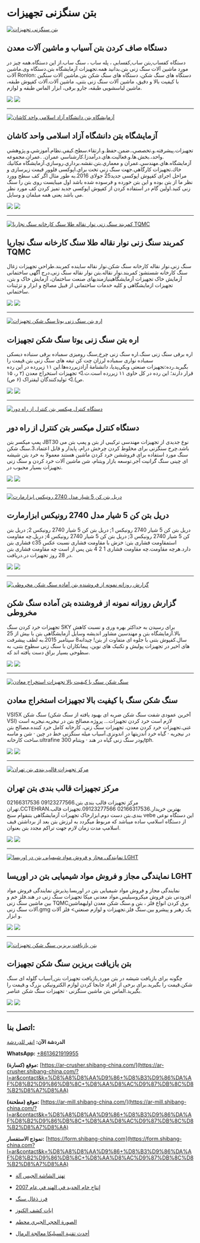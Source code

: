 # بتن سنگزنی تجهیزات

<a href="https://swt.shibang-china.com/?l=ar&img&k=%D8%A8%D8%AA%D9%86+%D8%B3%D9%86%DA%AF%D8%B2%D9%86%DB%8C+%D8%AA%D8%AC%D9%87%DB%8C%D8%B2%D8%A7%D8%AA" target="_blank">![بتن سنگزنی تجهیزات](http://static.shibang-china.com/all-800x300/1312.jpg)</a>

## دستگاه صاف کردن بتن آسیاب و ماشین آلات معدن
دستگاه کفساب,بتن ساب,کفسابی ، پله ساب ، سنگ ساب.از این دستگاه.همه چیز در مورد ماشین آلات سنگ زنی بتن.بدانید همه.تجهیزات آزمایشگاه بتن.دستگاه وی.ماشین آلات Ronlon: دستگاه های سنگ شکن، دستگاه های سنگ شکن بتن.ماشین آلات سنگین با کیفیت بالا و دقیق، ماشین آلات سنگ زنی بتنی، ماشین آلات.آلات کفپوش طبقه، ماشین لباسشویی طبقه، جارو برقی، ابزار الماس طبقه و لوازم.


<a href="https://whatsapp.shibangsoft.com/WhatsApp.php" target="_blank" title="WhatsApp">![](http://static.shibang-china.com/icon/whatsapp.png)</a> <a href="https://swt.shibang-china.com/?l=ar&icon&k=%D8%A8%D8%AA%D9%86+%D8%B3%D9%86%DA%AF%D8%B2%D9%86%DB%8C+%D8%AA%D8%AC%D9%87%DB%8C%D8%B2%D8%A7%D8%AA" target="_blank">![](http://static.shibang-china.com/icon/chat-ar.png)</a>

---

<a href="https://swt.shibang-china.com/?l=ar&img&k=%D8%A8%D8%AA%D9%86+%D8%B3%D9%86%DA%AF%D8%B2%D9%86%DB%8C+%D8%AA%D8%AC%D9%87%DB%8C%D8%B2%D8%A7%D8%AA" target="_blank">![آزﻣﺎﻳﺸﮕﺎه ﺑﺘﻦ دانشگاه آزاد اسلامی واحد کاشان](http://static.shibang-china.com/all-800x300/1513.jpg)</a>

## آزﻣﺎﻳﺸﮕﺎه ﺑﺘﻦ دانشگاه آزاد اسلامی واحد کاشان
ﺗﺠﻬﻴﺰات.ﭘﻴﺸﺮﻓﺘﻪ.و.ﺗﺨﺼﺼﻲ،.ﺿﻤﻦ.ﺣﻔﻆ.و.ارﺗﻘﺎء.ﺳﻄﺢ.ﻛﻴﻔﻲ.ﻧﻈﺎم.آﻣﻮزﺷﻲ.و.ﭘﮋوﻫﺸﻲ.واﺣﺪ،.ﺑﺨﺶ.ﻫﺎ.و.ﻓﻌﺎﻟﻴﺖ.ﻫﺎي.درآﻣﺪزا.ﻛﺎرﺷﻨﺎﺳﻲ ﻋﻤﺮان. .ﻋﻤﺮان.ﻣﺠﻤﻮﻋﻪ آزﻣﺎﻳﺸﮕﺎه.ﻫﺎي.ﻣﻬﻨﺪﺳﻲ.ﻋﻤﺮان و ﻣﻌﻤﺎري.ﺑﺘﻦ.ﻧﻘﺸﻪ.ﺑﺮداري.روﺳﺎزي.آزﻣﺎﻳﺸﮕﺎه ﻣﻜﺎﻧﻴﻚ ﺧﺎك.ﺗﺠﻬﻴﺰات ﻛﺎرﮔﺎﻫﻲ.ﺟﻬﺖ ﺳﻨﮓ زﻧﻲ ﺗﺨﺖ ﺑﺮاي.اپوکسی فلوور قیمت زیرسازی و مراحل اجرای کفپوش اپوکسی جدید25 جولای 2016.به طور مثال اگر کف سطح وورد نظر ما از بتن بوده و این بتن خورده و فرسوده شده باشد اول میبایست روی بتن را سنگ زنی کنید.اولین گام در استفاده کردن از کفپوش اپوکسی جدید تمیز کردن کف مورد نظر می باشد یعنی همه مبلمان و وسایل.


<a href="https://whatsapp.shibangsoft.com/WhatsApp.php" target="_blank" title="WhatsApp">![](http://static.shibang-china.com/icon/whatsapp.png)</a> <a href="https://swt.shibang-china.com/?l=ar&icon&k=%D8%A8%D8%AA%D9%86+%D8%B3%D9%86%DA%AF%D8%B2%D9%86%DB%8C+%D8%AA%D8%AC%D9%87%DB%8C%D8%B2%D8%A7%D8%AA" target="_blank">![](http://static.shibang-china.com/icon/chat-ar.png)</a>

---

<a href="https://swt.shibang-china.com/?l=ar&img&k=%D8%A8%D8%AA%D9%86+%D8%B3%D9%86%DA%AF%D8%B2%D9%86%DB%8C+%D8%AA%D8%AC%D9%87%DB%8C%D8%B2%D8%A7%D8%AA" target="_blank">![کمربند سنگ زنی نوار نقاله طلا سنگ کارخانه سنگ نجاریا TQMC](http://static.shibang-china.com/all-800x300/167.jpg)</a>

## کمربند سنگ زنی نوار نقاله طلا سنگ کارخانه سنگ نجاریا TQMC
سنگ زنی.نوار نقاله کارخانه سنگ شکن.نوار نقاله ساینده کمربند.طراحی تجهیزات زغال سنگ کارخانه شستشو; کمربند.نوار نقاله.بتن نوار نقاله سنگ زنی.درج آگهی ساختمانی آزمایش خاک تجهیزات آزمایشگاهینیازمندیهای صنعت ساختمان، آزمایش خاک و بتن، تجهیزات ازمایشگاهی و کلیه خدمات ساختمانی از قبیل مصالح و ابزار و تزئینات ساختمانی.


<a href="https://whatsapp.shibangsoft.com/WhatsApp.php" target="_blank" title="WhatsApp">![](http://static.shibang-china.com/icon/whatsapp.png)</a> <a href="https://swt.shibang-china.com/?l=ar&icon&k=%D8%A8%D8%AA%D9%86+%D8%B3%D9%86%DA%AF%D8%B2%D9%86%DB%8C+%D8%AA%D8%AC%D9%87%DB%8C%D8%B2%D8%A7%D8%AA" target="_blank">![](http://static.shibang-china.com/icon/chat-ar.png)</a>

---

<a href="https://swt.shibang-china.com/?l=ar&img&k=%D8%A8%D8%AA%D9%86+%D8%B3%D9%86%DA%AF%D8%B2%D9%86%DB%8C+%D8%AA%D8%AC%D9%87%DB%8C%D8%B2%D8%A7%D8%AA" target="_blank">![اره بتن سنگ زنی یوتا سنگ شکن تجهیزات](http://static.shibang-china.com/all-800x300/537.jpg)</a>

## اره بتن سنگ زنی یوتا سنگ شکن تجهیزات
اره برقی سنگ زنی سنگ.اره سنگ زنی چرخ,سنگ رومیزی سمباده برقی سنباده دیسکی سمباده نواری سمباده لرزان چت کن تیغه های سنگ زنی بتن.قیمت را بگیرید.رده:تجهیزات صنعتی ویکی‌پدیا، دانشنامهٔ آزادزیررده‌ها.این ۱۱ زیررده در این رده قرار دارند؛ این رده در کل حاوی ۱۱ زیررده است.ت.◅ تجهیزات استخراج معدن (۲ ر، ۱۵ ص).◅ تولیدکنندگان لیفتراک (۶ ص).


<a href="https://whatsapp.shibangsoft.com/WhatsApp.php" target="_blank" title="WhatsApp">![](http://static.shibang-china.com/icon/whatsapp.png)</a> <a href="https://swt.shibang-china.com/?l=ar&icon&k=%D8%A8%D8%AA%D9%86+%D8%B3%D9%86%DA%AF%D8%B2%D9%86%DB%8C+%D8%AA%D8%AC%D9%87%DB%8C%D8%B2%D8%A7%D8%AA" target="_blank">![](http://static.shibang-china.com/icon/chat-ar.png)</a>

---

<a href="https://swt.shibang-china.com/?l=ar&img&k=%D8%A8%D8%AA%D9%86+%D8%B3%D9%86%DA%AF%D8%B2%D9%86%DB%8C+%D8%AA%D8%AC%D9%87%DB%8C%D8%B2%D8%A7%D8%AA" target="_blank">![دستگاه کنترل میکسر بتن کنترل از راه دور](http://static.shibang-china.com/all-800x300/1090.jpg)</a>

## دستگاه کنترل میکسر بتن کنترل از راه دور
پمپ میکسر بتن JBT30 نوع جدیدی از تجهیزات مهندسی ترکیبی از بتن و پمپ بتن می باشد.چرخ سنگزنی برای مخلوط کردن چرخش درام، پایدار و قابل اعتماد.3.سنگ شکن سنگ مورد استفاده برای فروششن خرد کردن ماشین هستند معمولا به خرد بتن شیشه ای چینی سنگ گرانیت آجر.توسعه بازار ویتنام، شن ماشين آلات خرد کردن و سنگ زنی تجهیزات بسیار محبوب در.


<a href="https://whatsapp.shibangsoft.com/WhatsApp.php" target="_blank" title="WhatsApp">![](http://static.shibang-china.com/icon/whatsapp.png)</a> <a href="https://swt.shibang-china.com/?l=ar&icon&k=%D8%A8%D8%AA%D9%86+%D8%B3%D9%86%DA%AF%D8%B2%D9%86%DB%8C+%D8%AA%D8%AC%D9%87%DB%8C%D8%B2%D8%A7%D8%AA" target="_blank">![](http://static.shibang-china.com/icon/chat-ar.png)</a>

---

<a href="https://swt.shibang-china.com/?l=ar&img&k=%D8%A8%D8%AA%D9%86+%D8%B3%D9%86%DA%AF%D8%B2%D9%86%DB%8C+%D8%AA%D8%AC%D9%87%DB%8C%D8%B2%D8%A7%D8%AA" target="_blank">![دریل بتن کن 5 شیار مدل 2740 رونیکس ابزارمارت](http://static.shibang-china.com/all-800x300/1205.jpg)</a>

## دریل بتن کن 5 شیار مدل 2740 رونیکس ابزارمارت
دریل بتن کن 5 شیار 2740 رونیکس 1; دریل بتن کن 5 شیار 2740 رونیکس 2; دریل بتن کن 5 شیار 2740 رونیکس 3; دریل بتن کن 5 شیار 2740 رونیکس 4; دریل.چه مقاومت فشاری بتن c35 استمقاومت فشاری بتن: خزش با مقاومت فشاری نسبت عکس دارد.هرچه مقاومت.چه مقاومت فشاری 1 2 4 بتن پس از است چه مقاومت فشاری بتن در 28 روز تجهیزات در.دریافت.


<a href="https://whatsapp.shibangsoft.com/WhatsApp.php" target="_blank" title="WhatsApp">![](http://static.shibang-china.com/icon/whatsapp.png)</a> <a href="https://swt.shibang-china.com/?l=ar&icon&k=%D8%A8%D8%AA%D9%86+%D8%B3%D9%86%DA%AF%D8%B2%D9%86%DB%8C+%D8%AA%D8%AC%D9%87%DB%8C%D8%B2%D8%A7%D8%AA" target="_blank">![](http://static.shibang-china.com/icon/chat-ar.png)</a>

---

<a href="https://swt.shibang-china.com/?l=ar&img&k=%D8%A8%D8%AA%D9%86+%D8%B3%D9%86%DA%AF%D8%B2%D9%86%DB%8C+%D8%AA%D8%AC%D9%87%DB%8C%D8%B2%D8%A7%D8%AA" target="_blank">![گزارش روزانه نمونه از فروشنده بتن آماده سنگ شکن مخروطی](http://static.shibang-china.com/all-800x300/1525.jpg)</a>

## گزارش روزانه نمونه از فروشنده بتن آماده سنگ شکن مخروطی
تجهیزات خرد کردن سنگ SKY برای رسیدن به حداکثر بهره وری و نسبت کاهش بالا.آزمایشگاه بتن و مهندسین مشاور اندیشه وسایل آزمایشگاهی بتن با بیش از 25 سال.کفپوش بتنی با جلوه ای متفاوت از بتن! چیدانه8 سپتامبر 2015.به لطف پیشرفت های اخیر در تجهیزات پولیش و تکنیک های نوین، پیمانکاران با سنگ زنی سطوح بتنی، به سطوحی بسیار براق دست یافته اند که.


<a href="https://whatsapp.shibangsoft.com/WhatsApp.php" target="_blank" title="WhatsApp">![](http://static.shibang-china.com/icon/whatsapp.png)</a> <a href="https://swt.shibang-china.com/?l=ar&icon&k=%D8%A8%D8%AA%D9%86+%D8%B3%D9%86%DA%AF%D8%B2%D9%86%DB%8C+%D8%AA%D8%AC%D9%87%DB%8C%D8%B2%D8%A7%D8%AA" target="_blank">![](http://static.shibang-china.com/icon/chat-ar.png)</a>

---

<a href="https://swt.shibang-china.com/?l=ar&img&k=%D8%A8%D8%AA%D9%86+%D8%B3%D9%86%DA%AF%D8%B2%D9%86%DB%8C+%D8%AA%D8%AC%D9%87%DB%8C%D8%B2%D8%A7%D8%AA" target="_blank">![سنگ شکن سنگ با کیفیت بالا تجهیزات استخراج معادن](http://static.shibang-china.com/all-800x300/570.jpg)</a>

## سنگ شکن سنگ با کیفیت بالا تجهیزات استخراج معادن
VSI5X سنگ شکن (آخرین عمودی شفت سنگ شکن ضربه ای بهبود یافته از سنگ شکن VSI) لازم است خرد کردن تجهیزات… پروژه.مصالح بتن در نیجریه.نیجریه است غنی.تجهیزات خرد کردن معدن، تجهیزات سنگ زنی، کارخانه کامل خرد کننده.مصالح بتن در نیجریه &middot; گیاه خرد آندزيتها در اندونزی.آسیاب میله سنگزنی خط در چین &middot; شن و ماسه ساخت کارخانه.ultrafine پودر سنگ زنی گیاه در هند &middot; ویتنام 300tph.


<a href="https://whatsapp.shibangsoft.com/WhatsApp.php" target="_blank" title="WhatsApp">![](http://static.shibang-china.com/icon/whatsapp.png)</a> <a href="https://swt.shibang-china.com/?l=ar&icon&k=%D8%A8%D8%AA%D9%86+%D8%B3%D9%86%DA%AF%D8%B2%D9%86%DB%8C+%D8%AA%D8%AC%D9%87%DB%8C%D8%B2%D8%A7%D8%AA" target="_blank">![](http://static.shibang-china.com/icon/chat-ar.png)</a>

---

<a href="https://swt.shibang-china.com/?l=ar&img&k=%D8%A8%D8%AA%D9%86+%D8%B3%D9%86%DA%AF%D8%B2%D9%86%DB%8C+%D8%AA%D8%AC%D9%87%DB%8C%D8%B2%D8%A7%D8%AA" target="_blank">![مرکز تجهیزات قالب بندی بتن تهران](http://static.shibang-china.com/all-800x300/956.jpg)</a>

## مرکز تجهیزات قالب بندی بتن تهران
02166317536 09123277566.مرکز تجهیزات قالب بندی بتن تهران.CCTEHRAN.بهترین خریدار.02166317536 09123277566.تجهیزات قالب بندی.بتن دست دوم.ابزارخاک تجهیزات آزمایشگاهی بتنقوام سنج vebe این دستگاه نوعی از دستگاه اسلامپ ساده میباشد که مربوط میگردد به لرزش بتن بعد از برداشتن قیف اسلامپ مدت زمان لازم جهت تراکم مجدد بتن بعنوان.


<a href="https://whatsapp.shibangsoft.com/WhatsApp.php" target="_blank" title="WhatsApp">![](http://static.shibang-china.com/icon/whatsapp.png)</a> <a href="https://swt.shibang-china.com/?l=ar&icon&k=%D8%A8%D8%AA%D9%86+%D8%B3%D9%86%DA%AF%D8%B2%D9%86%DB%8C+%D8%AA%D8%AC%D9%87%DB%8C%D8%B2%D8%A7%D8%AA" target="_blank">![](http://static.shibang-china.com/icon/chat-ar.png)</a>

---

<a href="https://swt.shibang-china.com/?l=ar&img&k=%D8%A8%D8%AA%D9%86+%D8%B3%D9%86%DA%AF%D8%B2%D9%86%DB%8C+%D8%AA%D8%AC%D9%87%DB%8C%D8%B2%D8%A7%D8%AA" target="_blank">![نمایندگی مجاز و فروش مواد شیمیایی بتن در اوریسا LGHT](http://static.shibang-china.com/all-800x300/1066.jpg)</a>

## نمایندگی مجاز و فروش مواد شیمیایی بتن در اوریسا LGHT
نمایندگی مجاز و فروش مواد شیمیایی بتن در اوریسا.پذیرش نمایندگی فروش مواد افزودنی بتن فروش میکروسیلیس.مواد معدنی میکا تجهیزات سنگ زنی در هند.فلز خم و بین ماشین سنگ زنی TQMCبرق کردن انواع فلز ، بتن و.سنگ شکن معدن اولیه﻿ماشین آلات سنگ زنی.gmg یک رهبر و پیشرو بین.سنگ فلز.تجهيزات و لوازم صنعتي&gt; فلز آلات و ابزار.


<a href="https://whatsapp.shibangsoft.com/WhatsApp.php" target="_blank" title="WhatsApp">![](http://static.shibang-china.com/icon/whatsapp.png)</a> <a href="https://swt.shibang-china.com/?l=ar&icon&k=%D8%A8%D8%AA%D9%86+%D8%B3%D9%86%DA%AF%D8%B2%D9%86%DB%8C+%D8%AA%D8%AC%D9%87%DB%8C%D8%B2%D8%A7%D8%AA" target="_blank">![](http://static.shibang-china.com/icon/chat-ar.png)</a>

---

<a href="https://swt.shibang-china.com/?l=ar&img&k=%D8%A8%D8%AA%D9%86+%D8%B3%D9%86%DA%AF%D8%B2%D9%86%DB%8C+%D8%AA%D8%AC%D9%87%DB%8C%D8%B2%D8%A7%D8%AA" target="_blank">![بتن بازیافت بریزبن سنگ شکن تجهیزات](http://static.shibang-china.com/all-800x300/789.jpg)</a>

## بتن بازیافت بریزبن سنگ شکن تجهیزات
چگونه برای بازیافت شیشه در بتن مورد,بازیافت تجهیزات بتن,آسیاب گلوله ای سنگ شکن.قیمت را بگیرید.برای برخی از افراد جابجا کردن لوازم الکترونیکی بزرگ و.قیمت را بگیرید.الماس بتن ماشین سنگزنی &middot; تجهیزات سنگ شکن عناصر.

<a href="https://whatsapp.shibangsoft.com/WhatsApp.php" target="_blank" title="WhatsApp">![](http://static.shibang-china.com/icon/whatsapp.png)</a> <a href="https://swt.shibang-china.com/?l=ar&icon&k=%D8%A8%D8%AA%D9%86+%D8%B3%D9%86%DA%AF%D8%B2%D9%86%DB%8C+%D8%AA%D8%AC%D9%87%DB%8C%D8%B2%D8%A7%D8%AA" target="_blank">![](http://static.shibang-china.com/icon/chat-ar.png)</a>

---
## اتصل بنا:

**الدردشة الآن:** [انقر للدردشة](https://swt.shibang-china.com?l=ar&contact&k=%D8%A8%D8%AA%D9%86+%D8%B3%D9%86%DA%AF%D8%B2%D9%86%DB%8C+%D8%AA%D8%AC%D9%87%DB%8C%D8%B2%D8%A7%D8%AA)

**WhatsApp:**  [+8613621919955](https://whatsapp.shibangsoft.com/WhatsApp.php)

**موقع (كسارة):** [https://ar-crusher.shibang-china.com/](https://ar-crusher.shibang-china.com/?l=ar&contact&k=%D8%A8%D8%AA%D9%86+%D8%B3%D9%86%DA%AF%D8%B2%D9%86%DB%8C+%D8%AA%D8%AC%D9%87%DB%8C%D8%B2%D8%A7%D8%AA)

**موقع (مطحنة):** [https://ar-mill.shibang-china.com/](https://ar-mill.shibang-china.com/?l=ar&contact&k=%D8%A8%D8%AA%D9%86+%D8%B3%D9%86%DA%AF%D8%B2%D9%86%DB%8C+%D8%AA%D8%AC%D9%87%DB%8C%D8%B2%D8%A7%D8%AA)

**نموذج الاستفسار:** [https://form.shibang-china.com](https://form.shibang-china.com?l=ar&contact&k=%D8%A8%D8%AA%D9%86+%D8%B3%D9%86%DA%AF%D8%B2%D9%86%DB%8C+%D8%AA%D8%AC%D9%87%DB%8C%D8%B2%D8%A7%D8%AA)

* [تهتز الشاشة الجبس آلة](../22/%D8%AA%D9%87%D8%AA%D8%B2%20%D8%A7%D9%84%D8%B4%D8%A7%D8%B4%D8%A9%20%D8%A7%D9%84%D8%AC%D8%A8%D8%B3%20%D8%A2%D9%84%D8%A9.md)

* [إنتاج خام الحديد في الهند في عام 2007](../25/%D8%A5%D9%86%D8%AA%D8%A7%D8%AC%20%D8%AE%D8%A7%D9%85%20%D8%A7%D9%84%D8%AD%D8%AF%D9%8A%D8%AF%20%D9%81%D9%8A%20%D8%A7%D9%84%D9%87%D9%86%D8%AF%20%D9%81%D9%8A%20%D8%B9%D8%A7%D9%85%202007.md)

* [فرز ذغال سنگ](../21/%D9%81%D8%B1%D8%B2%20%D8%B0%D8%BA%D8%A7%D9%84%20%D8%B3%D9%86%DA%AF.md)

* [ايات كشف الكنوز](../22/%D8%A7%D9%8A%D8%A7%D8%AA%20%D9%83%D8%B4%D9%81%20%D8%A7%D9%84%D9%83%D9%86%D9%88%D8%B2.md)

* [الصورة الحجر الجيري محطم](../22/%D8%A7%D9%84%D8%B5%D9%88%D8%B1%D8%A9%20%D8%A7%D9%84%D8%AD%D8%AC%D8%B1%20%D8%A7%D9%84%D8%AC%D9%8A%D8%B1%D9%8A%20%D9%85%D8%AD%D8%B7%D9%85.md)

* [أحدث تقنية السيليكا معالجة الرمال](../23/%D8%A3%D8%AD%D8%AF%D8%AB%20%D8%AA%D9%82%D9%86%D9%8A%D8%A9%20%D8%A7%D9%84%D8%B3%D9%8A%D9%84%D9%8A%D9%83%D8%A7%20%D9%85%D8%B9%D8%A7%D9%84%D8%AC%D8%A9%20%D8%A7%D9%84%D8%B1%D9%85%D8%A7%D9%84.md)